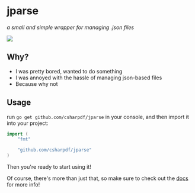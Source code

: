 # jparse
*a small and simple wrapper for managing .json files*

<a><img src="https://img.shields.io/badge/build-passing-green"></a>
## Why?

- I was pretty bored, wanted to do something
- I was annoyed with the hassle of managing json-based files
- Because why not

## Usage

run `go get github.com/csharpdf/jparse` in your console, and then import it into your project:

```go
import (
	"fmt"

	"github.com/csharpdf/jparse"
)
```
Then you're ready to start using it!

Of course, there's more than just that, so make sure to check out the [docs](https://github.com/csharpdf/jparse/wiki) for more info!
